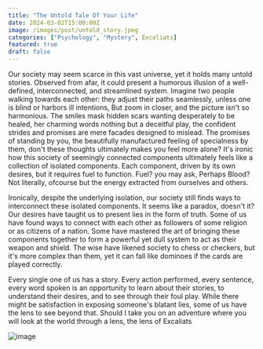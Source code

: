 ```yaml
---
title: "The Untold Tale Of Your Life"
date: 2024-03-02T15:00:00Z
image: /images/post/untold_story.jpeg
categories: ["Psychology", "Mystery", Excaliats]
featured: true
draft: false
---
```


Our society may seem scarce in this vast universe, yet it holds many untold stories. Observed from afar, it could present a humorous illusion of a well-defined, interconnected, and streamlined system. Imagine two people walking towards each other: they adjust their paths seamlessly, unless one is blind or harbors ill intentions, But zoom in closer, and the picture isn't so harmonious. The smiles mask hidden scars wanting desperately to be healed, her charming words nothing but a deceitful play, the confident strides and promises are mere facades designed to mislead. The promises of standing by you, the beautifully manufactured feeling of specialness by them, don't these thoughts ultimately makes you feel more alone? It's ironic how this society of seemingly connected components ultimately feels like a collection of isolated components. Each component, driven by its own desires, but it requires fuel to function. Fuel? you may ask, Perhaps Blood? Not literally, ofcourse but the energy extracted from ourselves and others. 

Ironically, despite the underlying isolation, our society still finds ways to interconnect these isolated components. It seems like a paradox, doesn't it? Our desires have taught us to present lies in the form of truth. Some of us have found ways to connect with each other as followers of some religion or as citizens of a nation. Some have mastered the art of bringing these components together to form a powerful yet dull system to act as their weapon and shield. The wise have likened society to chess or checkers, but it's more complex than them, yet it can fall like dominoes if the cards are played correctly.

Every single one of us has a story. Every action performed, every sentence, every word spoken is an opportunity to learn about their stories, to understand their desires, and to see through their foul play. While there might be satisfaction in exposing someone's blatant lies, some of us have the lens to see beyond that. Should I take you on an adventure where you will look at the world through a lens, the lens of Excaliats 

![image](/images/post/placeholder.jpeg)